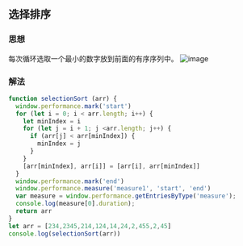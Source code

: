 ## 选择排序
###  思想
每次循环选取一个最小的数字放到前面的有序序列中。
![image](http://www.conardli.top/docs/%E9%80%89%E6%8B%A9%E6%8E%92%E5%BA%8F.gif)

### 解法
```javascript
function selectionSort (arr) {
  window.performance.mark('start')
  for (let i = 0; i < arr.length; i++) {
    let minIndex = i
    for (let j = i + 1; j <arr.length; j++) {
      if (arr[j] < arr[minIndex]) {
        minIndex = j
      }
    }
    [arr[minIndex], arr[i]] = [arr[i], arr[minIndex]]
  }
  window.performance.mark('end')
  window.performance.measure('measure1', 'start', 'end')
  var measure = window.performance.getEntriesByType('measure');  
  console.log(measure[0].duration);  
  return arr
}
let arr = [234,2345,214,124,14,24,2,455,2,45]
console.log(selectionSort(arr))
```

